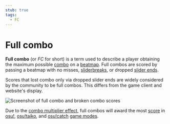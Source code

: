 ```yaml
---
stub: true
tags:
  - FC
---
```


# Full combo

**Full combo** (or *FC* for short) is a term used to describe a player obtaining the maximum possible [combo](/wiki/Beatmapping/Combo) on a [beatmap](/wiki/Beatmap). Full combos are scored by passing a beatmap with no misses<!-- TODO: link -->, [sliderbreaks](/wiki/Gameplay/Judgement/Slider_break), or dropped [slider ends](/wiki/Gameplay/Hit_object/Slider/Slidertail).

Scores that lost combo only via dropped slider ends are widely considered by the community to be full combos. This differs from the game client and website's display.

![Screenshot of full combo and broken combo scores](img/combo-comparison.png "The top score is a full combo, and the bottom score is a broken combo.")

Due to the [combo multiplier effect](/wiki/Gameplay/Combo_multiplier_effect), full combos will award the most [score](/wiki/Gameplay/Score) in [osu!](/wiki/Game_mode/osu!), [osu!taiko](/wiki/Game_mode/osu!taiko), and [osu!catch](/wiki/Game_mode/osu!catch) [game modes](/wiki/Game_mode).
